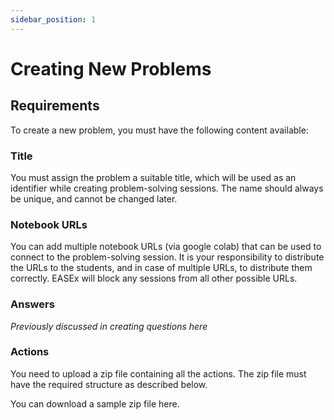 ```yaml
---
sidebar_position: 1
---
```


# Creating New Problems

## Requirements

To create a new problem, you must have the following content available:

### Title

You must assign the problem a suitable title, which will be used as an identifier while creating problem-solving sessions. The name should always be unique, and cannot be changed later.

### Notebook URLs

You can add multiple notebook URLs (via google colab) that can be used to connect to the problem-solving session. It is your responsibility to distribute the URLs to the students, and in case of multiple URLs, to distribute them correctly. EASEx will block any sessions from all other possible URLs.

### Answers

_Previously discussed in creating questions here_

### Actions

You need to upload a zip file containing all the actions. The zip file must have the required structure as described below.

You can download a sample zip file here.
